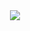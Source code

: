 <div align="center">
<img src="https://capsule-render.vercel.app/api?type=waving&color=auto&height=200&section=header&text=KimGyuHa&Size=50&fontAlign=77&fontAlignY=30&animation=twinkling&desc=Back-end%20Developer&descAlign=85&descAlignY=55&fontColor=FFFFFF"/>
